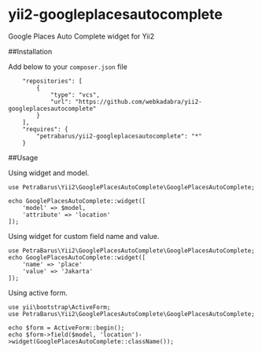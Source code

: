 # yii2-googleplacesautocomplete
Google Places Auto Complete widget for Yii2


##Installation

Add below to your `composer.json` file

```
    "repositories": [
        {
            "type": "vcs",
            "url": "https://github.com/webkadabra/yii2-googleplacesautocomplete"
        }
    ],
    "requires": {
        "petrabarus/yii2-googleplacesautocomplete": "*"
    }
```

##Usage

Using widget and model.

```
use PetraBarus\Yii2\GooglePlacesAutoComplete\GooglePlacesAutoComplete;

echo GooglePlacesAutoComplete::widget([
    'model' => $model,
    'attribute' => 'location'
]);
```

Using widget for custom field name and value.

```
use PetraBarus\Yii2\GooglePlacesAutoComplete\GooglePlacesAutoComplete;
echo GooglePlacesAutoComplete::widget([
    'name' => 'place'
    'value' => 'Jakarta'
]);

```

Using active form.

```
use yii\bootstrap\ActiveForm;
use PetraBarus\Yii2\GooglePlacesAutoComplete\GooglePlacesAutoComplete;

echo $form = ActiveForm::begin();
echo $form->field($model, 'location')->widget(GooglePlacesAutoComplete::className());
```
